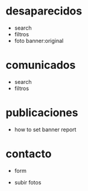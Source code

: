 # desaparecidos
- search
- filtros
- foto banner:original

# comunicados
- search
- filtros

# publicaciones
- how to set banner report

# contacto
- form

- subir fotos
